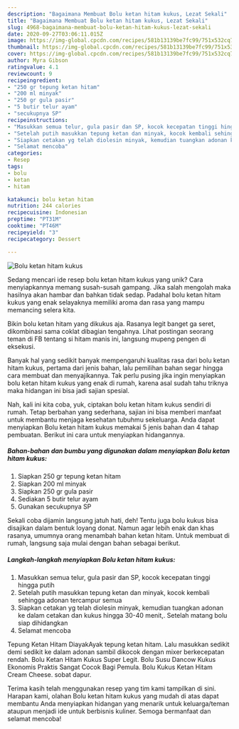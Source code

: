 ```yaml
---
description: "Bagaimana Membuat Bolu ketan hitam kukus, Lezat Sekali"
title: "Bagaimana Membuat Bolu ketan hitam kukus, Lezat Sekali"
slug: 4968-bagaimana-membuat-bolu-ketan-hitam-kukus-lezat-sekali
date: 2020-09-27T03:06:11.015Z
image: https://img-global.cpcdn.com/recipes/581b13139be7fc99/751x532cq70/bolu-ketan-hitam-kukus-foto-resep-utama.jpg
thumbnail: https://img-global.cpcdn.com/recipes/581b13139be7fc99/751x532cq70/bolu-ketan-hitam-kukus-foto-resep-utama.jpg
cover: https://img-global.cpcdn.com/recipes/581b13139be7fc99/751x532cq70/bolu-ketan-hitam-kukus-foto-resep-utama.jpg
author: Myra Gibson
ratingvalue: 4.1
reviewcount: 9
recipeingredient:
- "250 gr tepung ketan hitam"
- "200 ml minyak"
- "250 gr gula pasir"
- "5 butir telur ayam"
- "secukupnya SP"
recipeinstructions:
- "Masukkan semua telur, gula pasir dan SP, kocok kecepatan tinggi hingga putih"
- "Setelah putih masukkan tepung ketan dan minyak, kocok kembali sehingga adonan tercampur semua"
- "Siapkan cetakan yg telah diolesin minyak, kemudian tuangkan adonan ke dalam cetakan dan kukus hingga 30-40 menit,. Setelah matang bolu siap dihidangkan"
- "Selamat mencoba"
categories:
- Resep
tags:
- bolu
- ketan
- hitam

katakunci: bolu ketan hitam 
nutrition: 244 calories
recipecuisine: Indonesian
preptime: "PT31M"
cooktime: "PT46M"
recipeyield: "3"
recipecategory: Dessert

---
```



![Bolu ketan hitam kukus](https://img-global.cpcdn.com/recipes/581b13139be7fc99/751x532cq70/bolu-ketan-hitam-kukus-foto-resep-utama.jpg)

Sedang mencari ide resep bolu ketan hitam kukus yang unik? Cara menyiapkannya memang susah-susah gampang. Jika salah mengolah maka hasilnya akan hambar dan bahkan tidak sedap. Padahal bolu ketan hitam kukus yang enak selayaknya memiliki aroma dan rasa yang mampu memancing selera kita.

Bikin bolu ketan hitam yang dikukus aja. Rasanya legit banget ga seret, dikombinasi sama coklat dibagian tengahnya. Lihat postingan seorang teman di FB tentang si hitam manis ini, langsung mupeng pengen di eksekusi.

Banyak hal yang sedikit banyak mempengaruhi kualitas rasa dari bolu ketan hitam kukus, pertama dari jenis bahan, lalu pemilihan bahan segar hingga cara membuat dan menyajikannya. Tak perlu pusing jika ingin menyiapkan bolu ketan hitam kukus yang enak di rumah, karena asal sudah tahu triknya maka hidangan ini bisa jadi sajian spesial.


Nah, kali ini kita coba, yuk, ciptakan bolu ketan hitam kukus sendiri di rumah. Tetap berbahan yang sederhana, sajian ini bisa memberi manfaat untuk membantu menjaga kesehatan tubuhmu sekeluarga. Anda dapat menyiapkan Bolu ketan hitam kukus memakai 5 jenis bahan dan 4 tahap pembuatan. Berikut ini cara untuk menyiapkan hidangannya.

<!--inarticleads1-->

##### Bahan-bahan dan bumbu yang digunakan dalam menyiapkan Bolu ketan hitam kukus:

1. Siapkan 250 gr tepung ketan hitam
1. Siapkan 200 ml minyak
1. Siapkan 250 gr gula pasir
1. Sediakan 5 butir telur ayam
1. Gunakan secukupnya SP


Sekali coba dijamin langsung jatuh hati, deh! Tentu juga bolu kukus bisa disajikan dalam bentuk loyang donat. Namun agar lebih enak dan khas rasanya, umumnya orang menambah bahan ketan hitam. Untuk membuat di rumah, langsung saja mulai dengan bahan sebagai berikut. 

<!--inarticleads2-->

##### Langkah-langkah menyiapkan Bolu ketan hitam kukus:

1. Masukkan semua telur, gula pasir dan SP, kocok kecepatan tinggi hingga putih
1. Setelah putih masukkan tepung ketan dan minyak, kocok kembali sehingga adonan tercampur semua
1. Siapkan cetakan yg telah diolesin minyak, kemudian tuangkan adonan ke dalam cetakan dan kukus hingga 30-40 menit,. Setelah matang bolu siap dihidangkan
1. Selamat mencoba


Tepung Ketan Hitam DiayakAyak tepung ketan hitam. Lalu masukkan sedikit demi sedikit ke dalam adonan sambil dikocok dengan mixer berkecepatan rendah. Bolu Ketan Hitam Kukus Super Legit. Bolu Susu Dancow Kukus Ekonomis Praktis Sangat Cocok Bagi Pemula. Bolu Kukus Ketan Hitam Cream Cheese. sobat dapur. 

Terima kasih telah menggunakan resep yang tim kami tampilkan di sini. Harapan kami, olahan Bolu ketan hitam kukus yang mudah di atas dapat membantu Anda menyiapkan hidangan yang menarik untuk keluarga/teman ataupun menjadi ide untuk berbisnis kuliner. Semoga bermanfaat dan selamat mencoba!
